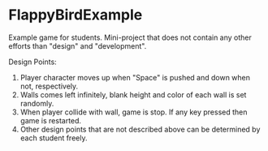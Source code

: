 # FlappyBirdExample
Example game for students. Mini-project that does not contain any other efforts than "design" and "development".

Design Points:
1. Player character moves up when "Space" is pushed and down when not, respectively.
2. Walls comes left  infinitely, blank height and color of each wall is set randomly.
3. When player collide with wall, game is stop. If any key pressed then game is restarted.
4. Other design points that are not described above can be determined by each student freely.

